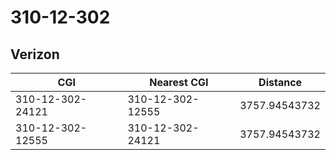 # 310-12-302
## Verizon


| CGI | Nearest CGI | Distance |
|-----|-------------|----------|
| 310-12-302-24121 | 310-12-302-12555 | 3757.94543732 |
| 310-12-302-12555 | 310-12-302-24121 | 3757.94543732 |
